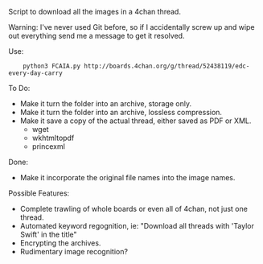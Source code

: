 Script to download all the images in a 4chan thread.

Warning: I've never used Git before, so if I accidentally screw up and wipe out everything send me a message to get it resolved.

Use:

        python3 FCAIA.py http://boards.4chan.org/g/thread/52438119/edc-every-day-carry

To Do:

* Make it turn the folder into an archive, storage only.
* Make it turn the folder into an archive, lossless compression.
* Make it save a copy of the actual thread, either saved as PDF or XML.
   - wget
   - wkhtmltopdf
   - princexml

Done:

* Make it incorporate the original file names into the image names.


Possible Features:

* Complete trawling of whole boards or even all of 4chan, not just one thread.
* Automated keyword regognition, ie: "Download all threads with 'Taylor Swift' in the title"
* Encrypting the archives. 
* Rudimentary image recognition? 

